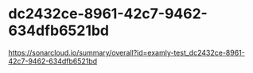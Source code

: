 # dc2432ce-8961-42c7-9462-634dfb6521bd
https://sonarcloud.io/summary/overall?id=examly-test_dc2432ce-8961-42c7-9462-634dfb6521bd
